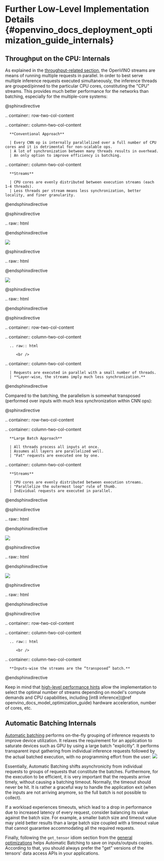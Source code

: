 # Further Low-Level Implementation Details {#openvino_docs_deployment_optimization_guide_internals}
## Throughput on the CPU: Internals
As explained in the [throughput-related section](./dldt_deployment_optimization_tput.md), the OpenVINO streams are means of running multiple requests in parallel.
In order to best serve multiple inference requests executed simultaneously, the inference threads are grouped/pinned to the particular CPU cores, constituting the "CPU" streams.
This provides much better performance for the networks than batching, especially for the multiple-core systems:

@sphinxdirective

.. container:: row-two-col-content

   .. container:: column-two-col-content

      **Conventional Approach**

      | Every CNN op is internally parallelized over a full number of CPU cores and it is detrimental for non-scalable ops.
      | A lot of synchronization between many threads results in overhead.
      | An only option to improve efficiency is batching.

   .. container:: column-two-col-content

      **Streams**

      | CPU cores are evenly distributed between execution streams (each 1-4 threads).
      | Less threads per stream means less synchronization, better locality, and finer granularity.

@endsphinxdirective

@sphinxdirective

.. raw:: html

   <div class="row-two-col-content">
   <div class="column-two-col-content">

@endsphinxdirective


![](../img/cpu_execution_conventional_approach.svg)

@sphinxdirective

.. raw:: html

   </div>
   <div class="column-two-col-content">

@endsphinxdirective


![](../img/cpu_execution_streams.svg)

@sphinxdirective

.. raw:: html

   </div>
   </div>

@endsphinxdirective


@sphinxdirective

.. container:: row-two-col-content

   .. container:: column-two-col-content

      .. raw:: html

         <br />

   .. container:: column-two-col-content

      | Requests are executed in parallel with a small number of threads.
      | **Layer-wise, the streams imply much less synchronization.**

@endsphinxdirective


Compared to the batching, the parallelism is somewhat transposed (performed over inputs with much less synchronization within CNN ops):

@sphinxdirective

.. container:: row-two-col-content

   .. container:: column-two-col-content

      **Large Batch Approach**

      | All threads process all inputs at once.
      | Assumes all layers are parallelized well.
      | "Fat" requests are executed one by one.

   .. container:: column-two-col-content

      **Streams**

      | CPU cores are evenly distributed between execution streams.
      | "Parallelize the outermost loop" rule of thumb.
      | Individual requests are executed in parallel.

@endsphinxdirective


@sphinxdirective

.. raw:: html

   <div class="row-two-col-content">
   <div class="column-two-col-content">

@endsphinxdirective


![](../img/large_batch_approach.svg)

@sphinxdirective

.. raw:: html

   </div>
   <div class="column-two-col-content">

@endsphinxdirective


![](../img/cpu_execution_streams_2.svg)

@sphinxdirective

.. raw:: html

   </div>
   </div>

@endsphinxdirective


@sphinxdirective

.. container:: row-two-col-content

   .. container:: column-two-col-content

      .. raw:: html

         <br />

   .. container:: column-two-col-content

      **Inputs-wise the streams are the “transposed” batch.**

@endsphinxdirective


Keep in mind that [high-level performance hints](../OV_Runtime_UG/performance_hints.md) allow the implementation to select the optimal number of streams depending on model's compute demands and CPU capabilities, including [int8 inference](@ref openvino_docs_model_optimization_guide) hardware acceleration, number of cores, etc.

## Automatic Batching Internals
[Automatic batching](../OV_Runtime_UG/automatic_batching.md) performs on-the-fly grouping of inference requests to improve device utilization. 
It relaxes the requirement for an application to saturate devices such as GPU by using a large batch "explicitly". It performs transparent input gathering from individual inference requests followed by the actual batched execution, with no programming effort from the user:
![](../img/batch_device.svg)

Essentially, Automatic Batching shifts asynchronicity from individual requests to groups of requests that constitute the batches. Furthermore, for the execution to be efficient, it is very important that the requests arrive timely, without causing a batching timeout. 
Normally, the timeout should never be hit. It is rather a graceful way to handle the application exit (when the inputs are not arriving anymore, so the full batch is not possible to collect).

If a workload experiences timeouts, which lead to a drop in performance due to increased latency of every request, consider balancing its value against the batch size. For example, a smaller batch size and timeout value may yield better results than a large batch size coupled with a timeout value that cannot guarantee accommodating all the required requests.

Finally, following the `get_tensor` idiom section from the [general optimizations](./dldt_deployment_optimization_common.md) helps Automatic Batching to save on inputs/outputs copies. According to that, you should always prefer the "get" versions of the tensors' data access APIs in your applications. 
